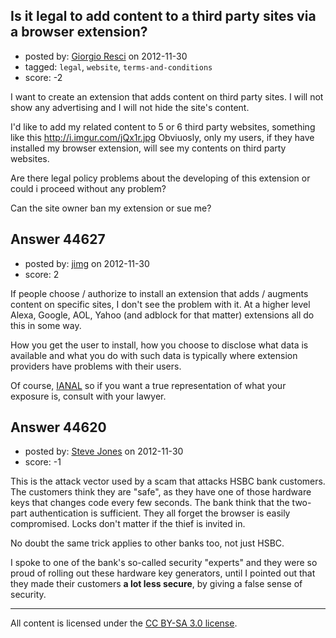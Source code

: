 ## Is it legal to add content to a third party sites via a browser extension?

- posted by: [Giorgio Resci](https://stackexchange.com/users/-1/21847-giorgio-resci) on 2012-11-30
- tagged: `legal`, `website`, `terms-and-conditions`
- score: -2

I want to create an extension that adds content on third party sites.
I will not show any advertising and I will not hide the site's content.

I'd like to add my related content to 5 or 6 third party websites, something like this http://i.imgur.com/jQx1r.jpg
Obviuosly, only my users, if they have installed my browser extension, will see my contents on third party websites.

Are there legal policy problems about the developing of this extension or could i proceed without any problem?

Can the site owner ban my extension or sue me?


## Answer 44627

- posted by: [jimg](https://stackexchange.com/users/-1/2380-jimg) on 2012-11-30
- score: 2

<p>If people choose / authorize to install an extension that adds / augments content on specific sites, I don't see the problem with it. At a higher level Alexa, Google, AOL, Yahoo (and adblock for that matter) extensions all do this in some way.</p>

<p>How you get the user to install, how you choose to disclose what data is available and what you do with such data is typically where extension providers have problems with their users. </p>

<p>Of course, <a href="http://en.wikipedia.org/wiki/IANAL" rel="nofollow">IANAL</a> so if you want a true representation of what your exposure is, consult with your lawyer. </p>



## Answer 44620

- posted by: [Steve Jones](https://stackexchange.com/users/-1/12985-steve-jones) on 2012-11-30
- score: -1

This is the attack vector used by a scam that attacks HSBC bank customers. The customers think they are "safe", as they have one of those hardware keys that changes code every few seconds. The bank think that the two-part authentication is sufficient. They all forget the browser is easily compromised. Locks don't matter if the thief is invited in.

No doubt the same trick applies to other banks too, not just HSBC.

I spoke to one of the bank's so-called security "experts" and they were so proud of rolling out these hardware key generators, until I pointed out that they made their customers **a lot less secure**, by giving a false sense of security.



---

All content is licensed under the [CC BY-SA 3.0 license](https://creativecommons.org/licenses/by-sa/3.0/).
